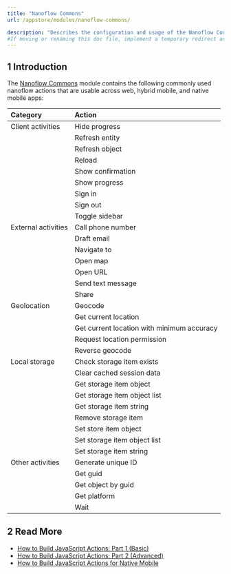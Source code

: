 ```yaml
---
title: "Nanoflow Commons"
url: /appstore/modules/nanoflow-commons/

description: "Describes the configuration and usage of the Nanoflow Commons module, which is available in the Mendix Marketplace."
#If moving or renaming this doc file, implement a temporary redirect and let the respective team know they should update the URL in the product. See Mapping to Products for more details. 
---
```


## 1 Introduction

The [Nanoflow Commons](https://marketplace.mendix.com/link/component/109515/) module contains the following commonly used nanoflow actions that are usable across web, hybrid mobile, and native mobile apps:

| Category            | Action                       |
| :------------------ | :--------------------------- |
| Client activities   | Hide progress                |
|                     | Refresh entity               |
|                     | Refresh object               |
|                     | Reload                       |
|                     | Show confirmation            |
|                     | Show progress                |
|                     | Sign in                      |
|                     | Sign out                     |
|                     | Toggle sidebar               |
| External activities | Call phone number            |
|                     | Draft email                  |
|                     | Navigate to                  |
|                     | Open map                     |
|                     | Open URL                     |
|                     | Send text message            |
|                     | Share                        |
| Geolocation         | Geocode                      |
|                     | Get current location         |
|                     | Get current location with minimum accuracy |
|                     | Request location permission  |
|                     | Reverse geocode              |
| Local storage       | Check storage item exists    |
|                     | Clear cached session data    |
|                     | Get storage item object      |
|                     | Get storage item object list |
|                     | Get storage item string      |
|                     | Remove storage item          |
|                     | Set store item object        |
|                     | Set storage item object list |
|                     | Set storage item string      |
| Other activities    | Generate unique ID           |
|                     | Get guid                     |
|                     | Get object by guid           |
|                     | Get platform                 |
|                     | Wait                         |

## 2 Read More

* [How to Build JavaScript Actions: Part 1 (Basic)](/howto/extensibility/write-javascript-actions/)
* [How to Build JavaScript Actions: Part 2 (Advanced)](/howto/extensibility/write-javascript-github/)
* [How to Build JavaScript Actions for Native Mobile](/howto/extensibility/create-native-javascript-action/)

